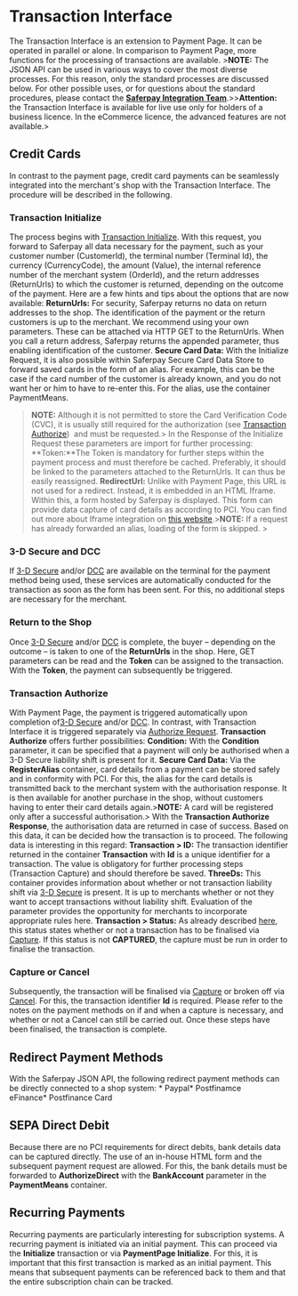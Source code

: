 # <a name="trx"></a> Transaction Interface
The Transaction Interface is an extension to Payment Page. It can be operated in parallel or alone. In comparison to Payment Page, more functions for the processing of transactions are available. >**NOTE:** The JSON API can be used in various ways to cover the most diverse processes. For this reason, only the standard processes are discussed below. For other possible uses, or for questions about the standard procedures, please contact the [**Saferpay Integration Team**](https://saferpay.github.io/sndbx/contact.html).>>**Attention:** the Transaction Interface is available for live use only for holders of a business licence. In the eCommerce licence, the advanced features are not available.>
## <a name="trx-cc"></a> Credit Cards
In contrast to the payment page, credit card payments can be seamlessly integrated into the merchant's shop with the Transaction Interface. The procedure will be described in the following.
### <a name="trx-ini"></a>Transaction Initialize
The process begins with [Transaction Initialize](https://saferpay.github.io/jsonapi/#Payment_v1_Transaction_Initialize). With this request, you forward to Saferpay all data necessary for the payment, such as your customer number (CustomerId), the terminal number (Terminal Id), the currency (CurrencyCode), the amount (Value), the internal reference number of the merchant system (OrderId), and the return addresses (ReturnUrls) to which the customer is returned, depending on the outcome of the payment.
Here are a few hints and tips about the options that are now available:
**ReturnUrls:** For security, Saferpay returns no data on return addresses to the shop. The identification of the payment or the return customers is up to the merchant. We recommend using your own parameters. These can be attached via HTTP GET to the ReturnUrls. When you call a return address, Saferpay returns the appended parameter, thus enabling identification of the customer.
**Secure Card Data:** With the Initialize Request, it is also possible within Saferpay Secure Card Data Store to forward saved cards in the form of an alias. For example, this can be the case if the card number of the customer is already known, and you do not want her or him to have to re-enter this. For the alias, use the container PaymentMeans.
>**NOTE:** Although it is not permitted to store the Card Verification Code (CVC), it is usually still required for the authorization (see [Transaction Authorize](#transaction-authorize))  and must be requested.>
In the Response of the Initialize Request these parameters are import for further processing:
**Token:**The Token is mandatory for further steps within the payment process and must therefore be cached. Preferably, it should be linked to the parameters attached to the ReturnUrls. It can thus be easily reassigned.
**RedirectUrl:** Unlike with Payment Page, this URL is not used for a redirect. Instead, it is embedded in an HTML Iframe. Within this, a form hosted by Saferpay is displayed. This form can provide data capture of card details as according to PCI. You can find out more about Iframe integration on [this website](https://saferpay.github.io/sndbx/CssiFrame.html).>**NOTE:** If a request has already forwarded an alias, loading of the form is skipped. >
### <a name="trx-3ds"></a> 3-D Secure and DCC
If [3-D Secure](https://saferpay.github.io/sndbx/index.html#3ds) and/or [DCC](https://saferpay.github.io/sndbx/index.html#dcc) are available on the terminal for the payment method being used, these services are automatically conducted for the transaction as soon as the form has been sent. For this, no additional steps are necessary for the merchant. 
### <a name="trx-retshop"></a>Return to the Shop
Once [3-D Secure](https://saferpay.github.io/sndbx/index.html#3ds) and/or [DCC](https://saferpay.github.io/sndbx/index.html#dcc) is complete, the buyer – depending on the outcome – is taken to one of the **ReturnUrls** in the shop. Here, GET parameters can be read and the **Token** can be assigned to the transaction. With the **Token**, the payment can subsequently be triggered.
### <a name="trx-ta"></a>Transaction Authorize
With Payment Page, the payment is triggered automatically upon completion of[3-D Secure](https://saferpay.github.io/sndbx/index.html#3ds) and/or [DCC](https://saferpay.github.io/sndbx/index.html#dcc). In contrast, with Transaction Interface it is triggered separately via [Authorize Request](https://saferpay.github.io/jsonapi/#Payment_v1_Transaction_Authorize).
**Transaction Authorize** offers further possibilities:
**Condition:** With the **Condition** parameter, it can be specified that a payment will only be authorised when a 3-D Secure liability shift is present for it.
**Secure Card Data:** Via the **RegisterAlias** container, card details from a payment can be stored safely and in conformity with PCI. For this, the alias for the card details is transmitted back to the merchant system with the authorisation response. It is then available for another purchase in the shop, without customers having to enter their card details again.>**NOTE:** A card will be registered only after a successful authorisation.>
With the **Transaction Authorize Response**, the authorisation data are returned in case of success. Based on this data, it can be decided how the transaction is to proceed. The following data is interesting in this regard:
**Transaction > ID:** The transaction identifier returned in the container **Transaction** with **Id** is a unique identifier for a transaction. The value is obligatory for further processing steps (Transaction Capture) and should therefore be saved.
**ThreeDs:** This container provides information about whether or not transaction liability shift via [3-D Secure](https://saferpay.github.io/sndbx/index.html#3ds) is present. It is up to merchants whether or not they want to accept transactions without liability shift. Evaluation of the parameter provides the opportunity for merchants to incorporate appropriate rules here.
**Transaction > Status:** As already described [here](https://saferpay.github.io/sndbx/General.html#capture-batch), this status states whether or not a transaction has to be finalised via [Capture](https://saferpay.github.io/jsonapi/#Payment_v1_Transaction_Capture). If this status is not **CAPTURED**, the capture must be run in order to finalise the transaction.
### <a name="trx-captcancel"></a>Capture or Cancel
Subsequently, the transaction will be finalised via [Capture](https://saferpay.github.io/jsonapi/#Payment_v1_Transaction_Capture) or broken off via [Cancel](https://saferpay.github.io/jsonapi/#Payment_v1_Transaction_Cancel). For this, the transaction identifier **Id** is required. Please refer to the notes on the payment methods on if and when a capture is necessary, and whether or not a Cancel can still be carried out.
Once these steps have been finalised, the transaction is complete.
## <a name="trx-redpaymethod"></a> Redirect Payment Methods
With the Saferpay JSON API, the following redirect payment methods can be directly connected to a shop system:
* Paypal* Postfinamce eFinance* Postfinance Card
## <a name="trx-sepa"></a> SEPA Direct Debit
Because there are no PCI requirements for direct debits, bank details data can be captured directly. The use of an in-house HTML form and the subsequent payment request are allowed. For this, the bank details must be forwarded to **AuthorizeDirect** with the **BankAccount** parameter in the **PaymentMeans** container.
## <a name="trx-recurring"></a> Recurring Payments
Recurring payments are particularly interesting for subscription systems. A recurring payment is initiated via an initial payment. This can proceed via the **Initialize** transaction or via **PaymentPage Initialize**. For this, it is important that this first transaction is marked as an initial payment. This means that subsequent payments can be referenced back to them and that the entire subscription chain can be tracked.
